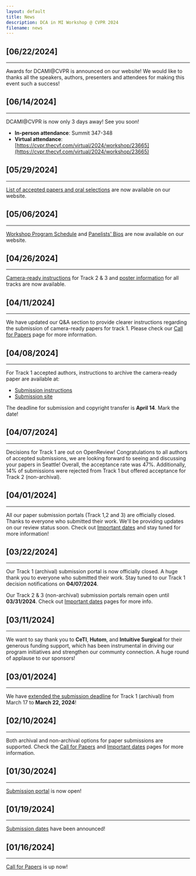 ```yaml
---
layout: default
title: News
description: DCA in MI Workshop @ CVPR 2024
filename: news
---
```


## [06/22/2024]
* * *
Awards for DCAMI@CVPR is announced on our website! We would like to thanks all the speakers, authors, presenters and attendees for making this event such a success!

## [06/14/2024]
* * *
DCAMI@CVPR is now only 3 days away! See you soon!
- **In-person attendance**: Summit 347-348
- **Virtual attendance**: [https://cvpr.thecvf.com/virtual/2024/workshop/23665](https://cvpr.thecvf.com/virtual/2024/workshop/23665)

## [05/29/2024]
* * *
[List of accepted papers and oral selections](papers.html) are now available on our website.

## [05/06/2024]
* * *
[Workshop Program Schedule](program.html) and [Panelists' Bios](program.html#panelists) are now available on our website.


## [04/26/2024]
* * *
[Camera-ready instructions](call_for_paper.html#camera-ready-instructions) for Track 2 & 3 and [poster information](call_for_paper.html#poster-information) for all tracks are now available.

## [04/11/2024]
* * *
We have updated our Q&A section to provide clearer instructions regarding the submission of camera-ready papers for track 1. Please check our [Call for Papers](./call_for_paper.html) page for more information.

## [04/08/2024]
* * *
For Track 1 accepted authors, instructions to archive the camera-ready paper are available at:
- [Submission instructions](https://drive.google.com/file/d/1IVRbiNL5l_WiHhmWCeK2g6cD5ZfqpSkW/view?usp=share_link)
- [Submission site](https://drive.google.com/file/d/17kBZZ2gLQPO3oS5qs9R0_A8fTuWHNGwx/view?usp=share_link)

The deadline for submission and copyright transfer is **April 14**. Mark the date!

## [04/07/2024]
* * *
Decisions for Track 1 are out on OpenReview! Congratulations to all authors of accepted submissions, we are looking forward to seeing and discussing your papers in Seattle! Overall, the acceptance rate was 47%. Additionally, 14% of submissions were rejected from Track 1 but offered acceptance for Track 2 (non-archival).


## [04/01/2024]
* * *
All our paper submission portals (Track 1,2 and 3) are officially closed. Thanks to everyone who submitted their work. We'll be providing updates on our review status soon. Check out [Important dates](./important_dates.html) and stay tuned for more information! 

## [03/22/2024]
* * *
Our Track 1 (archival) submission portal is now officially closed. A huge thank you to everyone who submitted their work. Stay tuned to our Track 1 decision notifications on **04/07/2024**.

Our Track 2 & 3 (non-archival) submission portals remain open until **03/31/2024**. Check out [Important dates](./important_dates.html) pages for more info.

## [03/11/2024]
* * *
We want to say thank you to **CeTI**, **Hutom**, and **Intuitive Surgical** for their generous funding support, which has been instrumental in driving our program initiatives and strengthen our communty connection. A huge round of applause to our sponsors! 

## [03/01/2024]
* * *
We have [extended the submission deadline](./important_dates.html) for Track 1 (archival) from March 17 to **March 22, 2024**!

## [02/10/2024]
* * *
Both archival and non-archival options for paper submissions are supported. Check the [Call for Papers](./call_for_paper.html) and [Important dates](./important_dates.html) pages for more information.

## [01/30/2024]
* * *
[Submission portal](./submission.html) is now open! 

## [01/19/2024]
* * *
[Submission dates](./important_dates.html) have been announced!

## [01/16/2024]
* * *
[Call for Papers](./call_for_paper.html) is up now!


